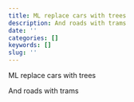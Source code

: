 ```yaml
---
title: ML replace cars with trees
description: And roads with trams
date: ''
categories: []
keywords: []
slug: ''
---
```


ML replace cars with trees

And roads with trams